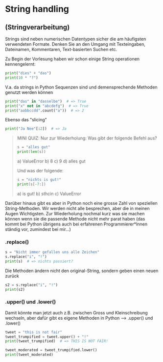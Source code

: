 # String handling
## (Stringverarbeitung)

Strings sind neben numerischen Datentypen sicher die am häufigsten verwendeten
Formate.
Denken Sie an den Umgang mit Texteingaben, Dateinamen, Kommentaren, Text-basierten Suchen etc.

Zu Begin der Vorlesung haben wir schon einige String operationen kennengelernt:

```python 
print("dies" + "das")
print(10 * "?")

```
V.a. da strings in Python Sequenzen sind und demensprechende Methoden genutzt werden können
```python 
print("das" in "dasselbe")  # => True
print("x" not in "abcdefg")  # => True
print("aabbccdd".count("a"))  # => 2

```
Ebenso das "slicing"
```python 
print("Ja Nee"[:2])  # => Ja


```
> MINI QUIZ:
> Nur zur Wiederholung: Was gibt der folgende Befehl aus?
> ```python 
> s = "alles gut"
> print(len(s))
> ```
> a) ValueError b) 8 c) 9 d) alles gut
> 
> Und was der folgende:
> ```python 
> s = "nichts is gut!"
> print(s[-7:])
> ```
> a) is gut! b) sthcin c) ValueError


Darüber hinaus gibt es aber in Python noch eine grosse Zahl von speziellen
String-Methoden.
Wir werden nicht alle besprechen, aber die in meinen Augen Wichtigsten.
Zur Wiederholung nochmal kurz was sie machen können wenn sie die passende
Methode nicht mehr parat haben (das kommt bei Python übrigens auch bei
erfahrenen Programmierer*Innen ständig vor, zumindest bei mir...)

### .replace()
```python 
s = "Nicht immer gefallen uns alle Zeichen"
s.replace("i", "!")
print(s)  # => nichts passiert?

```
Die Methoden ändern nicht den original-String, sondern geben einen neuen zurück
```python 
s2 = s.replace("i", "!")
print(s2)

```
### .upper() und .lower()
Damit könnte man jetzt auch z.B. zwischen Gross und Kleinschreibung wechseln,
aber dafür gibt es eigene Methoden in Python --> .upper() und .lower()
```python 
tweet = "this is not fair"
tweet_trumpified = tweet.upper() + "!"
print(tweet_trumpified)  # => THIS IS NOT FAIR!

```
```python 
tweet_moderated = tweet_trumpified.lower()
print(tweet_moderated)

```
